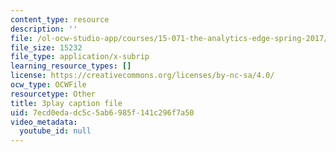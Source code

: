 ```yaml
---
content_type: resource
description: ''
file: /ol-ocw-studio-app/courses/15-071-the-analytics-edge-spring-2017/7ecd0edadc5c5ab6985f141c296f7a50_akNw8CEHC_c.vtt
file_size: 15232
file_type: application/x-subrip
learning_resource_types: []
license: https://creativecommons.org/licenses/by-nc-sa/4.0/
ocw_type: OCWFile
resourcetype: Other
title: 3play caption file
uid: 7ecd0eda-dc5c-5ab6-985f-141c296f7a50
video_metadata:
  youtube_id: null
---
```

